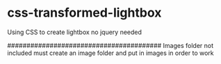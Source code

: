css-transformed-lightbox
========================

Using CSS to create lightbox no jquery needed

########################################
Images folder not included must create an image folder and put in images in order to work

